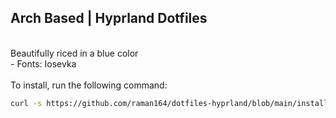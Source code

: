 ## Arch Based | Hyprland Dotfiles
<br>
Beautifully riced in a blue color
<br>
 - Fonts: Iosevka
<br>
<br>
To install, run the following command:

```bash
curl -s https://github.com/raman164/dotfiles-hyprland/blob/main/install.sh | bash

